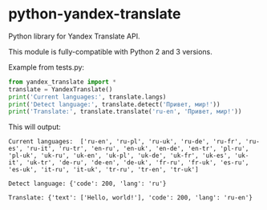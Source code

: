 python-yandex-translate
=======================

Python library for Yandex Translate API.

This module is fully-compatible with Python 2 and 3 versions.

Example from tests.py:

```python
from yandex_translate import *
translate = YandexTranslate()
print('Current languages:', translate.langs)
print('Detect language:', translate.detect('Привет, мир!'))
print('Translate:', translate.translate('ru-en', 'Привет, мир!'))
```

This will output:

```
Current languages:  ['ru-en', 'ru-pl', 'ru-uk', 'ru-de', 'ru-fr', 'ru-es', 'ru-it', 'ru-tr', 'en-ru', 'en-uk', 'en-de', 'en-tr', 'pl-ru', 'pl-uk', 'uk-ru', 'uk-en', 'uk-pl', 'uk-de', 'uk-fr', 'uk-es', 'uk-it', 'uk-tr', 'de-ru', 'de-en', 'de-uk', 'fr-ru', 'fr-uk', 'es-ru', 'es-uk', 'it-ru', 'it-uk', 'tr-ru', 'tr-en', 'tr-uk']

Detect language: {'code': 200, 'lang': 'ru'}

Translate: {'text': ['Hello, world!'], 'code': 200, 'lang': 'ru-en'}
```